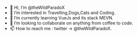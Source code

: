 - 👋 Hi, I’m @theWildParadoX
- 👀 I’m interested in Travelling,Dogs,Cats and Coding.
- 🌱 I’m currently learning VueJs and its stack MEVN.
- 💞️ I’m looking to collaborate on anything from coffee to code.
- 📫 How to reach me : twitter -> @theWildParadoX.

<!---
theWildParadoX/theWildParadoX is a ✨ special ✨ repository because its `README.md` (this file) appears on your GitHub profile.
You can click the Preview link to take a look at your changes.
--->
